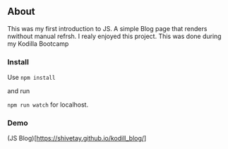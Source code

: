  ## About
 
 This was my first introduction to JS. A simple Blog page that renders nwithout manual refrsh. I realy enjoyed this project. This was done during my Kodilla Bootcamp
 
 ### Install
 
 Use
 `npm install`
 
 and run
 
 `npm run watch` for localhost.
 
 ### Demo
 
 (JS Blog)[https://shivetay.github.io/kodill_blog/]
 

